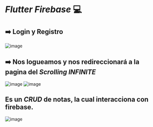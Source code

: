 # _Flutter Firebase_ :computer:
## :arrow_right: Login y Registro
![image](https://github.com/Marcsucre25/flutter_Firebase/assets/105298870/03f3c068-5690-495d-bf23-141b2f06e76e)
## :arrow_right: Nos logueamos y nos redireccionará a la pagina del _Scrolling INFINITE_
![image](https://github.com/Marcsucre25/flutter_Firebase/assets/105298870/a9f4284b-4fa3-48d0-b511-68e96791cf44)
 ![image](https://github.com/Marcsucre25/flutter_Firebase/assets/105298870/ec8ce97f-05b4-49eb-8287-1cb7ca8b3829)
 ## Es un _CRUD_ de notas, la cual interacciona con firebase.
 ![image](https://github.com/Marcsucre25/flutter_Firebase/assets/105298870/4a06a3a6-26ef-4134-84bc-965241b27beb)
 



